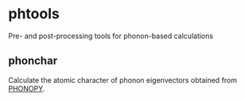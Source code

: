 # phtools
Pre- and post-processing tools for phonon-based calculations

## phonchar
  Calculate the atomic character of phonon eigenvectors obtained from [PHONOPY](https://phonopy.github.io/phonopy).
